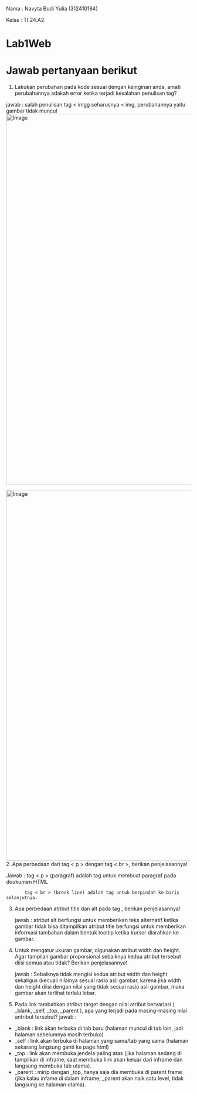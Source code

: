 Nama : Navyta Budi Yulia (312410184)

Kelas : TI.24.A2

# Lab1Web

# Jawab pertanyaan berikut
1. Lakukan perubahan pada kode sesuai dengan keinginan anda, amati perubahannya adakah
error ketika terjadi kesalahan penulisan tag?

jawab :
salah penulisan tag < imgg seharusnya < img, perubahannya yaitu gambar tidak muncul
<img width="1920" height="1008" alt="Image" src="https://github.com/user-attachments/assets/cef2ec5d-cf4b-4325-8511-51916a1caed5" />

<img width="1920" height="1008" alt="Image" src="https://github.com/user-attachments/assets/0d922dc3-1259-46e6-8ac5-6c463e0df768" />
2. Apa perbedaan dari tag < p > dengan tag < br >, berikan penjelasannya! 
   
   Jawab : tag < p > (paragraf) adalah tag untuk membuat paragraf pada doukumen HTML
   
           tag < br > (break line) adalah tag untuk berpindah ke baris selanjutnya.
        
3. Apa perbedaan atribut title dan alt pada tag <img>, berikan penjelasannya!
   
   jawab : atribut alt berfungsi untuk memberikan teks alternatif ketika gambar tidak bisa ditampilkan
        atribut title berfungsi untuk memberikan informasi tambahan dalam bentuk tooltip ketika kursor diarahkan ke gambar.
        
4. Untuk mengatur ukuran gambar, digunakan atribut width dan height. Agar tampilan gambar proporsional sebaiknya kedua atribut tersebut diisi semua atau tidak? Berikan penjelasannya!

   jawab : Sebaiknya tidak mengisi kedua atribut width dan height sekaligus (kecuali nilainya sesuai rasio asli gambar, karena jika width dan height diisi dengan nilai yang tidak sesuai rasio asli gambar, maka gambar akan    terlihat terlalu lebar.

5. Pada link tambahkan atribut target dengan nilai atribut bervariasi ( _blank, _self, _top, _parent ), apa yang terjadi pada masing-masing nilai antribut tersebut?
jawab :
-  _blank : link akan terbuka di tab baru (halaman muncul di tab lain, jadi halaman sebelumnya masih  terbuka)
-  _self : link akan terbuka di halaman yang sama/tab yang sama (halaman sekarang langsung ganti ke page.html)
-  _top : link akan membuka jendela paling atas (jika halaman sedang di tampilkan di inframe, saat membuka link akan keluar dari inframe dan langsung membuka tab utama).
-  _parent : mirip dengan _top, hanya saja dia membuka di parent frame (jika kalau infame di dalam inframe, _parent akan naik satu level, tidak langsung ke halaman utama).
